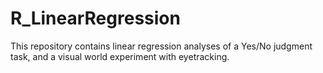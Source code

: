 # R_LinearRegression
This repository contains linear regression analyses of a Yes/No judgment task, and a visual world experiment with eyetracking.
